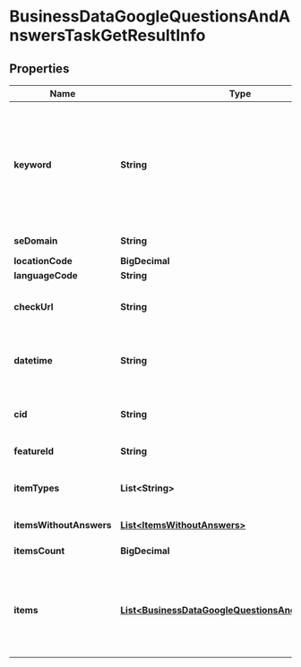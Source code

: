 

# BusinessDataGoogleQuestionsAndAnswersTaskGetResultInfo


## Properties

| Name | Type | Description | Notes |
|------------ | ------------- | ------------- | -------------|
|**keyword** | **String** | keyword received in a POST array keyword is returned with decoded %## (plus character ‘+’ will be decoded to a space character) this field will contain the cid parameter if you specified it in the keyword field when setting a task; example: cid:2946633002421908862 learn more about the parameter in this help center article |  [optional] |
|**seDomain** | **String** | search engine domain as specified in a POST array |  [optional] |
|**locationCode** | **BigDecimal** | location code in a POST array |  [optional] |
|**languageCode** | **String** | language code in a POST array |  [optional] |
|**checkUrl** | **String** | direct URL to search engine results you can use it to make sure that we provided accurate results |  [optional] |
|**datetime** | **String** | date and time when the result was received in the UTC format: “yyyy-mm-dd hh-mm-ss +00:00” example: 2019-11-15 12:57:46 +00:00 |  [optional] |
|**cid** | **String** | google-defined client id unique id of a local establishment; learn more about the identifier in this help center article |  [optional] |
|**featureId** | **String** | unique identifier of the SERP feature |  [optional] |
|**itemTypes** | **List&lt;String&gt;** | item types types of search engine results encountered in the items array; possible item types: google_business_question_item |  [optional] |
|**itemsWithoutAnswers** | [**List&lt;ItemsWithoutAnswers&gt;**](ItemsWithoutAnswers.md) | array of google business question items without answers |  [optional] |
|**itemsCount** | **BigDecimal** | the number of items in the items array |  [optional] |
|**items** | [**List&lt;BusinessDataGoogleQuestionsAndAnswersItem&gt;**](BusinessDataGoogleQuestionsAndAnswersItem.md) | array of items within google_business_question_item contains answers to the google business questions; the maximum number of answers returned for each question: 5 possible item types google_business_answer_element |  [optional] |




